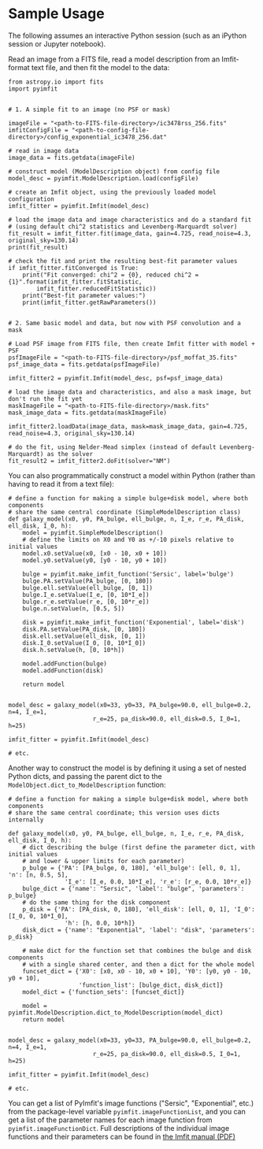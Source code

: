 # Sample Usage

The following assumes an interactive Python session (such as an iPython session
or Jupyter notebook).

Read an image from a FITS file, read a model description from an Imfit-format text file,
and then fit the model to the data:

    from astropy.io import fits
    import pyimfit
    
    
    # 1. A simple fit to an image (no PSF or mask)
    
    imageFile = "<path-to-FITS-file-directory>/ic3478rss_256.fits"
    imfitConfigFile = "<path-to-config-file-directory>/config_exponential_ic3478_256.dat"

    # read in image data
    image_data = fits.getdata(imageFile)

    # construct model (ModelDescription object) from config file
    model_desc = pyimfit.ModelDescription.load(configFile)

    # create an Imfit object, using the previously loaded model configuration
    imfit_fitter = pyimfit.Imfit(model_desc)

    # load the image data and image characteristics and do a standard fit
    # (using default chi^2 statistics and Levenberg-Marquardt solver)
    fit_result = imfit_fitter.fit(image_data, gain=4.725, read_noise=4.3, original_sky=130.14)
    print(fit_result)

    # check the fit and print the resulting best-fit parameter values
    if imfit_fitter.fitConverged is True:
        print("Fit converged: chi^2 = {0}, reduced chi^2 = {1}".format(imfit_fitter.fitStatistic,
            imfit_fitter.reducedFitStatistic))
        print("Best-fit parameter values:")
        print(imfit_fitter.getRawParameters())
    
    
    # 2. Same basic model and data, but now with PSF convolution and a mask
    
    # Load PSF image from FITS file, then create Imfit fitter with model + PSF
    psfImageFile = "<path-to-FITS-file-directory>/psf_moffat_35.fits"
    psf_image_data = fits.getdata(psfImageFile)
    
    imfit_fitter2 = pyimfit.Imfit(model_desc, psf=psf_image_data)
    
    # load the image data and characteristics, and also a mask image, but don't run the fit yet
    maskImageFile = "<path-to-FITS-file-directory>/mask.fits"
    mask_image_data = fits.getdata(maskImageFile)
    
    imfit_fitter2.loadData(image_data, mask=mask_image_data, gain=4.725, read_noise=4.3, original_sky=130.14)
    
    # do the fit, using Nelder-Mead simplex (instead of default Levenberg-Marquardt) as the solver
    fit_result2 = imfit_fitter2.doFit(solver="NM")


You can also programmatically construct a model within Python (rather than having
to read it from a text file):

    # define a function for making a simple bulge+disk model, where both components 
    # share the same central coordinate (SimpleModelDescription class)
    def galaxy_model(x0, y0, PA_bulge, ell_bulge, n, I_e, r_e, PA_disk, ell_disk, I_0, h):
        model = pyimfit.SimpleModelDescription()
        # define the limits on X0 and Y0 as +/-10 pixels relative to initial values
        model.x0.setValue(x0, [x0 - 10, x0 + 10])
        model.y0.setValue(y0, [y0 - 10, y0 + 10])
        
        bulge = pyimfit.make_imfit_function('Sersic', label='bulge')
        bulge.PA.setValue(PA_bulge, [0, 180])
        bulge.ell.setValue(ell_bulge, [0, 1])
        bulge.I_e.setValue(I_e, [0, 10*I_e])
        bulge.r_e.setValue(r_e, [0, 10*r_e])
        bulge.n.setValue(n, [0.5, 5])
        
        disk = pyimfit.make_imfit_function('Exponential', label='disk')
        disk.PA.setValue(PA_disk, [0, 180])
        disk.ell.setValue(ell_disk, [0, 1])
        disk.I_0.setValue(I_0, [0, 10*I_0])
        disk.h.setValue(h, [0, 10*h])
        
        model.addFunction(bulge)
        model.addFunction(disk)
    
        return model
    
    
    model_desc = galaxy_model(x0=33, y0=33, PA_bulge=90.0, ell_bulge=0.2, n=4, I_e=1, 
                            r_e=25, pa_disk=90.0, ell_disk=0.5, I_0=1, h=25)

    imfit_fitter = pyimfit.Imfit(model_desc)

    # etc.

Another way to construct the model is by defining it using a set of nested Python dicts, 
and passing the parent dict to the `ModelObject.dict_to_ModelDescription` function: 

    # define a function for making a simple bulge+disk model, where both components 
    # share the same central coordinate; this version uses dicts internally
    
    def galaxy_model(x0, y0, PA_bulge, ell_bulge, n, I_e, r_e, PA_disk, ell_disk, I_0, h):
        # dict describing the bulge (first define the parameter dict, with initial values
        # and lower & upper limits for each parameter)
        p_bulge = {'PA': [PA_bulge, 0, 180], 'ell_bulge': [ell, 0, 1], 'n': [n, 0.5, 5], 
                    'I_e': [I_e, 0.0, 10*I_e], 'r_e': [r_e, 0.0, 10*r_e]}
        bulge_dict = {'name': "Sersic", 'label': "bulge", 'parameters': p_bulge}
        # do the same thing for the disk component
        p_disk = {'PA': [PA_disk, 0, 180], 'ell_disk': [ell, 0, 1], 'I_0': [I_0, 0, 10*I_0],
                    'h': [h, 0.0, 10*h]}
        disk_dict = {'name': "Exponential", 'label': "disk", 'parameters': p_disk}

        # make dict for the function set that combines the bulge and disk components
        # with a single shared center, and then a dict for the whole model
        funcset_dict = {'X0': [x0, x0 - 10, x0 + 10], 'Y0': [y0, y0 - 10, y0 + 10], 
                        'function_list': [bulge_dict, disk_dict]}
        model_dict = {'function_sets': [funcset_dict]}

        model = pyimfit.ModelDescription.dict_to_ModelDescription(model_dict)
        return model
    
    
    model_desc = galaxy_model(x0=33, y0=33, PA_bulge=90.0, ell_bulge=0.2, n=4, I_e=1, 
                            r_e=25, pa_disk=90.0, ell_disk=0.5, I_0=1, h=25)

    imfit_fitter = pyimfit.Imfit(model_desc)

    # etc.

You can get a list of PyImfit's image functions ("Sersic", "Exponential", etc.) from the package-level 
variable `pyimfit.imageFunctionList`, and you can get a list of the parameter names for each image 
function from `pyimfit.imageFunctionDict`. Full descriptions of the individual image functions and
their parameters can be found in [the Imfit manual (PDF)](https://www.mpe.mpg.de/~erwin/resources/imfit/imfit_howto.pdf)

